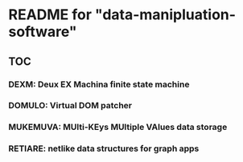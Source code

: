 
# README for "data-manipluation-software"

## TOC
### DEXM: Deux EX Machina finite state machine
### DOMULO: Virtual DOM patcher
### MUKEMUVA: MUlti-KEys MUltiple VAlues data storage
### RETIARE: netlike data structures for graph apps


